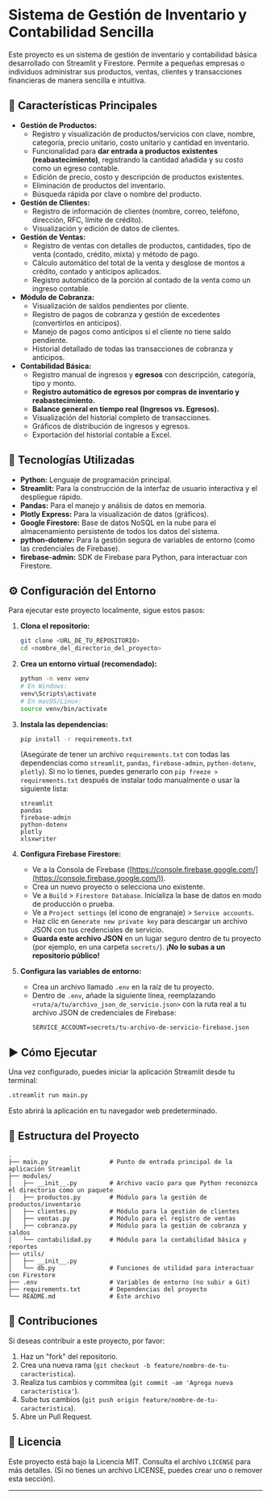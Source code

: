 # Sistema de Gestión de Inventario y Contabilidad Sencilla

Este proyecto es un sistema de gestión de inventario y contabilidad básica desarrollado con Streamlit y Firestore. Permite a pequeñas empresas o individuos administrar sus productos, ventas, clientes y transacciones financieras de manera sencilla e intuitiva.

## 🌟 Características Principales

  * **Gestión de Productos:**
      * Registro y visualización de productos/servicios con clave, nombre, categoría, precio unitario, costo unitario y cantidad en inventario.
      * Funcionalidad para **dar entrada a productos existentes (reabastecimiento)**, registrando la cantidad añadida y su costo como un egreso contable.
      * Edición de precio, costo y descripción de productos existentes.
      * Eliminación de productos del inventario.
      * Búsqueda rápida por clave o nombre del producto.
  * **Gestión de Clientes:**
      * Registro de información de clientes (nombre, correo, teléfono, dirección, RFC, límite de crédito).
      * Visualización y edición de datos de clientes.
  * **Gestión de Ventas:**
      * Registro de ventas con detalles de productos, cantidades, tipo de venta (contado, crédito, mixta) y método de pago.
      * Cálculo automático del total de la venta y desglose de montos a crédito, contado y anticipos aplicados.
      * Registro automático de la porción al contado de la venta como un ingreso contable.
  * **Módulo de Cobranza:**
      * Visualización de saldos pendientes por cliente.
      * Registro de pagos de cobranza y gestión de excedentes (convertirlos en anticipos).
      * Manejo de pagos como anticipos si el cliente no tiene saldo pendiente.
      * Historial detallado de todas las transacciones de cobranza y anticipos.
  * **Contabilidad Básica:**
      * Registro manual de ingresos y **egresos** con descripción, categoría, tipo y monto.
      * **Registro automático de egresos por compras de inventario y reabastecimiento.**
      * **Balance general en tiempo real (Ingresos vs. Egresos).**
      * Visualización del historial completo de transacciones.
      * Gráficos de distribución de ingresos y egresos.
      * Exportación del historial contable a Excel.

## 🚀 Tecnologías Utilizadas

  * **Python:** Lenguaje de programación principal.
  * **Streamlit:** Para la construcción de la interfaz de usuario interactiva y el despliegue rápido.
  * **Pandas:** Para el manejo y análisis de datos en memoria.
  * **Plotly Express:** Para la visualización de datos (gráficos).
  * **Google Firestore:** Base de datos NoSQL en la nube para el almacenamiento persistente de todos los datos del sistema.
  * **python-dotenv:** Para la gestión segura de variables de entorno (como las credenciales de Firebase).
  * **firebase-admin:** SDK de Firebase para Python, para interactuar con Firestore.

## ⚙️ Configuración del Entorno

Para ejecutar este proyecto localmente, sigue estos pasos:

1.  **Clona el repositorio:**

    ```bash
    git clone <URL_DE_TU_REPOSITORIO>
    cd <nombre_del_directorio_del_proyecto>
    ```

2.  **Crea un entorno virtual (recomendado):**

    ```bash
    python -m venv venv
    # En Windows:
    venv\Scripts\activate
    # En macOS/Linux:
    source venv/bin/activate
    ```

3.  **Instala las dependencias:**

    ```bash
    pip install -r requirements.txt
    ```

    (Asegúrate de tener un archivo `requirements.txt` con todas las dependencias como `streamlit`, `pandas`, `firebase-admin`, `python-dotenv`, `plotly`). Si no lo tienes, puedes generarlo con `pip freeze > requirements.txt` después de instalar todo manualmente o usar la siguiente lista:

    ```
    streamlit
    pandas
    firebase-admin
    python-dotenv
    plotly
    xlsxwriter
    ```

4.  **Configura Firebase Firestore:**

      * Ve a la Consola de Firebase ([https://console.firebase.google.com/](https://console.firebase.google.com/)).
      * Crea un nuevo proyecto o selecciona uno existente.
      * Ve a `Build` \> `Firestore Database`. Inicializa la base de datos en modo de producción o prueba.
      * Ve a `Project settings` (el icono de engranaje) \> `Service accounts`.
      * Haz clic en `Generate new private key` para descargar un archivo JSON con tus credenciales de servicio.
      * **Guarda este archivo JSON** en un lugar seguro dentro de tu proyecto (por ejemplo, en una carpeta `secrets/`). **¡No lo subas a un repositorio público\!**

5.  **Configura las variables de entorno:**

      * Crea un archivo llamado `.env` en la raíz de tu proyecto.
      * Dentro de `.env`, añade la siguiente línea, reemplazando `<ruta/a/tu/archivo_json_de_servicio.json>` con la ruta real a tu archivo JSON de credenciales de Firebase:
        ```
        SERVICE_ACCOUNT=secrets/tu-archivo-de-servicio-firebase.json
        ```

## ▶️ Cómo Ejecutar

Una vez configurado, puedes iniciar la aplicación Streamlit desde tu terminal:

```bash
.streamlit run main.py
```

Esto abrirá la aplicación en tu navegador web predeterminado.

## 📂 Estructura del Proyecto

```
.
├── main.py                 # Punto de entrada principal de la aplicación Streamlit
├── modules/
│   ├── __init__.py         # Archivo vacío para que Python reconozca el directorio como un paquete
│   ├── productos.py        # Módulo para la gestión de productos/inventario
│   ├── clientes.py         # Módulo para la gestión de clientes
│   ├── ventas.py           # Módulo para el registro de ventas
│   ├── cobranza.py         # Módulo para la gestión de cobranza y saldos
│   └── contabilidad.py     # Módulo para la contabilidad básica y reportes
├── utils/
│   ├── __init__.py
│   └── db.py               # Funciones de utilidad para interactuar con Firestore
├── .env                    # Variables de entorno (no subir a Git)
├── requirements.txt        # Dependencias del proyecto
└── README.md               # Este archivo
```

## 🤝 Contribuciones

Si deseas contribuir a este proyecto, por favor:

1.  Haz un "fork" del repositorio.
2.  Crea una nueva rama (`git checkout -b feature/nombre-de-tu-caracteristica`).
3.  Realiza tus cambios y commitea (`git commit -am 'Agrega nueva característica'`).
4.  Sube tus cambios (`git push origin feature/nombre-de-tu-caracteristica`).
5.  Abre un Pull Request.

## 📝 Licencia

Este proyecto está bajo la Licencia MIT. Consulta el archivo `LICENSE` para más detalles. (Si no tienes un archivo LICENSE, puedes crear uno o remover esta sección).

-----